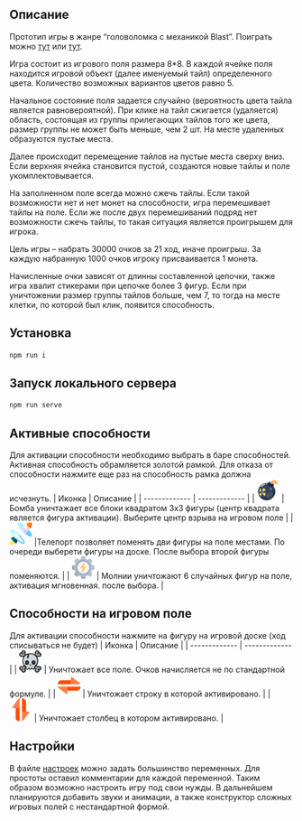 ## Описание
<p>Прототип игры в жанре “головоломка с механикой Blast”. Поиграть можно <a href="https://tapclap-blastgame-vetrash.vercel.app/">тут</a> или <a href="https://tapclap-blastgame-git-main-vetrash.vercel.app/">тут</a>.</p>


<p>Игра состоит из игрового поля размера 8*8. В каждой ячейке поля находится игровой объект (далее именуемый тайл) определенного цвета. Количество возможных вариантов цветов равно 5. </p>
<p>Начальное состояние поля задается случайно (вероятность цвета тайла является равновероятной). При клике на тайл сжигается (удаляется) область, состоящая из группы прилегающих тайлов того же цвета, размер группы не может быть меньше, чем 2 шт. На месте удаленных образуются пустые места. </p>
<p>Далее происходит перемещение тайлов на пустые места сверху вниз. Если верхняя ячейка становится пустой, создаются новые тайлы и поле укомплектовывается. </p>
<p>На заполненном поле всегда можно сжечь тайлы. Если такой возможности нет и нет монет на способности, игра перемешивает тайлы на поле. Если же после двух перемешиваний подряд нет возможности сжечь тайлы, то такая ситуация является проигрышем для игрока. </p>
<p>Цель игры – набрать 30000 очков за 21 ход, иначе проигрыш. За каждую набранную 1000 очков игроку присваивается 1 монета. </p>
<p>Начисленные очки зависят от длинны составленной цепочки, также игра хвалит стикерами при цепочке более 3 фигур. Если при уничтожении размер группы тайлов больше, чем 7, то тогда на месте клетки, по которой был клик, появится способность. </p>

## Установка
```sh
npm run i
```
## Запуск локального сервера
```sh
npm run serve
```
## Активные способности
Для активации способности необходимо выбрать в баре способностей. Активная способность обрамляется золотой рамкой. Для отказа от способности нажмите еще раз на способность рамка должна исчезнуть.
| Иконка | Описание |
| ------------- | ------------- |
| <img src="src/assets/images/bomb.png" width="40" height="40"/>  | Бомба уничтажает все блоки квадратом 3х3 фигуры (центр квадрата является фигура активации). Выберите центр взрыва на игровом поле  |
| <img src="src/assets/images/portal.png" width="40" height="40"/>  |Телепорт позволяет поменять дви фигуры на поле местами. По очереди выберети фигуры на доске. После выбора второй фигуры поменяются. |
| <img src="src/assets/images/lightning.png" width="40" height="40"/> | Молнии уничтожают 6 случайных фигур на поле, активация мгновенная. после выбора. |


## Способности на игровом поле
Для активации способности нажмите на фигуру на игровой доске (ход списываться не будет)
| Иконка | Описание |
| ------------- | ------------- |
| <img src="src/assets/images/killAll.png" width="40" height="40"/>   | Уничтожает все поле. Очков начисляется не по стандартной формуле. |
| <img src="src/assets/images/killRow.png" width="40" height="40"/>   | Уничтожает строку в которой активировано. |
| <img src="src/assets/images/killCol.png" width="40" height="40"/>   | Уничтожает столбец в котором активировано. |

## Настройки

<p>В файле <a href="src/settings.js"> настроек</a> можно задать большинство переменных. Для простоты оставил комментарии для каждой переменной. Таким образом возможно настроить игру под свои нужды. В дальнейшем планируются добавить звуки и анимации, а также конструктор сложных игровых полей с нестандартной формой. </p>


